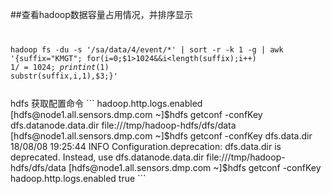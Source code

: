 ##查看hadoop数据容量占用情况，并排序显示
<code>

hadoop fs -du -s '/sa/data/4/event/*' | sort -r -k 1 -g | awk '{suffix="KMGT"; for(i=0;$1>1024&&i<length(suffix);i++) $1/=1024; print int($1) substr(suffix,i,1),$3;}'

</code>
hdfs 获取配置命令
```
hadoop.http.logs.enabled
[hdfs@node1.all.sensors.dmp.com ~]$hdfs getconf -confKey dfs.datanode.data.dir
file:///tmp/hadoop-hdfs/dfs/data
[hdfs@node1.all.sensors.dmp.com ~]$hdfs getconf -confKey dfs.data.dir
18/08/08 19:25:44 INFO Configuration.deprecation: dfs.data.dir is deprecated. Instead, use dfs.datanode.data.dir
file:///tmp/hadoop-hdfs/dfs/data
[hdfs@node1.all.sensors.dmp.com ~]$hdfs getconf -confKey hadoop.http.logs.enabled
true
```
